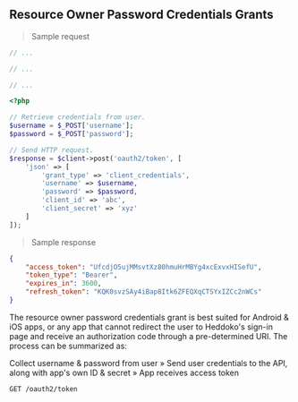 ## Resource Owner Password Credentials Grants

> Sample request

```java
// ...
```

```c
// ...
```

```csharp
// ...
```

```php
<?php

// Retrieve credentials from user.
$username = $_POST['username'];
$password = $_POST['password'];

// Send HTTP request.
$response = $client->post('oauth2/token', [
    'json' => [
        'grant_type' => 'client_credentials',
        'username' => $username,
        'password' => $password,
        'client_id' => 'abc',
        'client_secret' => 'xyz'
    ]
]);
```

> Sample response

```json
{
    "access_token": "UfcdjO5ujMMsvtXz80hmuHrMBYg4xcExvxHISefU",
    "token_type": "Bearer",
    "expires_in": 3600,
    "refresh_token": "KQK0svzSAy4iBap8Itk6ZFEQXqCTSYxIZCc2nWCs"
}
```

The resource owner password credentials grant is best suited for Android & iOS apps, or any app that cannot redirect the user to Heddoko's sign-in page and receive an authorization code through a pre-determined URI. The process can be summarized as:

Collect username & password from user » Send user credentials to the API, along with app's own ID & secret » App receives access token

`GET /oauth2/token`
